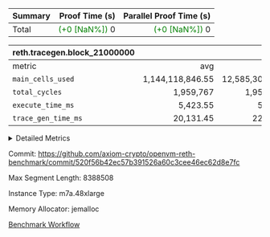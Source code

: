 | Summary | Proof Time (s) | Parallel Proof Time (s) |
|:---|---:|---:|
| Total | <span style='color: green'>(+0 [NaN%])</span> 0 | <span style='color: green'>(+0 [NaN%])</span> 0 |


| reth.tracegen.block_21000000 |||||
|:---|---:|---:|---:|---:|
|metric|avg|sum|max|min|
| `main_cells_used     ` |  1,144,118,846.55 |  12,585,307,312 |  1,923,778,947 |  289,674,700 |
| `total_cycles        ` |  1,959,767 |  1,959,767 |  1,959,767 |  1,959,767 |
| `execute_time_ms     ` |  5,423.55 |  59,659 |  9,014 |  364 |
| `trace_gen_time_ms   ` |  20,131.45 |  221,446 |  26,413 |  10,096 |



<details>
<summary>Detailed Metrics</summary>

| group | block_number | segment | trace_gen_time_ms | total_cycles | main_cells_used | execute_time_ms |
| --- | --- | --- | --- | --- | --- | --- |
| reth.tracegen.block_21000000 | 21000000 | 0 | 15,456 |  | 988,909,468 | 5,795 | 
| reth.tracegen.block_21000000 | 21000000 | 1 | 15,340 |  | 985,960,457 | 5,479 | 
| reth.tracegen.block_21000000 | 21000000 | 10 | 16,706 | 1,959,767 | 289,674,700 | 364 | 
| reth.tracegen.block_21000000 | 21000000 | 2 | 16,336 |  | 986,817,436 | 5,176 | 
| reth.tracegen.block_21000000 | 21000000 | 3 | 10,096 |  | 1,427,758,371 | 1,644 | 
| reth.tracegen.block_21000000 | 21000000 | 4 | 25,742 |  | 1,355,516,849 | 9,014 | 
| reth.tracegen.block_21000000 | 21000000 | 5 | 20,839 |  | 1,089,594,683 | 5,915 | 
| reth.tracegen.block_21000000 | 21000000 | 6 | 24,556 |  | 1,150,679,634 | 7,218 | 
| reth.tracegen.block_21000000 | 21000000 | 7 | 24,529 |  | 1,108,588,224 | 7,186 | 
| reth.tracegen.block_21000000 | 21000000 | 8 | 26,413 |  | 1,278,028,543 | 7,190 | 
| reth.tracegen.block_21000000 | 21000000 | 9 | 25,433 |  | 1,923,778,947 | 4,678 | 

</details>


Commit: https://github.com/axiom-crypto/openvm-reth-benchmark/commit/520f56b42ec57b391526a60c3cee46ec62d8e7fc

Max Segment Length: 8388508

Instance Type: m7a.48xlarge

Memory Allocator: jemalloc

[Benchmark Workflow](https://github.com/axiom-crypto/openvm-reth-benchmark/actions/runs/13125133235)
